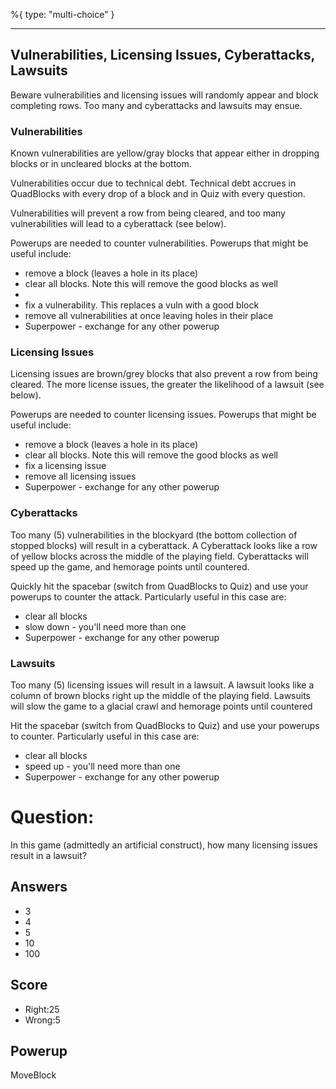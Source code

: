 %{
 type: "multi-choice"
}

---
## Vulnerabilities, Licensing Issues, Cyberattacks, Lawsuits
Beware vulnerabilities and licensing issues
will randomly appear and block completing rows.
Too many and cyberattacks and lawsuits may ensue.

### Vulnerabilities
Known vulnerabilities are yellow/gray blocks
that appear either in dropping blocks or in uncleared blocks at the bottom.

Vulnerabilities occur due to technical debt.
Technical debt accrues in QuadBlocks with every drop of a block
and in Quiz with every question.

Vulnerabilities will prevent a row from being cleared,
and too many vulnerabilities will lead to a cyberattack
(see below).

Powerups are needed to counter vulnerabilities.
Powerups that might be useful include:
- <i class="fas fa-square"></i> remove a block (leaves a hole in its place)
- <i class="fas fa-eraser"></i> clear all blocks. Note this will remove the good blocks as well
- <li><i class="fas fa-wrench"></i> fix a vulnerability. This replaces a vuln with a good block
- <i class="fas fa-hammer"></i> remove all vulnerabilities at once leaving holes in their place
- <i class="fab fa-superpowers"></i> Superpower - exchange for any other powerup

### Licensing Issues
Licensing issues are brown/grey blocks
that also prevent a row from being cleared.
The more license issues, the greater the likelihood of a lawsuit (see below).

Powerups are needed to counter licensing issues.
Powerups that might be useful include:
- <i class="fas fa-square"></i> remove a block (leaves a hole in its place)
- <i class="fas fa-eraser"></i> clear all blocks. Note this will remove the good blocks as well
- <i class="fas fa-screwdriver"></i> fix a licensing issue
- <i class="fas fa-tape"></i> remove all licensing issues
- <i class="fab fa-superpowers"></i> Superpower - exchange for any other powerup

### Cyberattacks
Too many (5) vulnerabilities
in the blockyard
(the bottom collection of stopped blocks)
will result in a cyberattack.
A Cyberattack looks like a row of yellow blocks across the middle of the
playing field.
Cyberattacks will speed up the game, and hemorage points until countered.

Quickly hit the spacebar (switch from QuadBlocks to Quiz) and use your powerups
to counter the attack. Particularly useful in this case are:
- <i class="fas fa-eraser"></i> clear all blocks
- <i class="fas fa-fast-backward"></i> slow down - you'll need more than one
- <i class="fab fa-superpowers"></i> Superpower - exchange for any other powerup

### Lawsuits
Too many (5) licensing issues will result in a lawsuit.
A lawsuit looks like a column of brown blocks
right up the middle of the playing field.
Lawsuits will slow the game to a glacial crawl
and hemorage points until countered

Hit the spacebar (switch from QuadBlocks to Quiz)
and use your powerups to counter.
Particularly useful in this case are:
- <i class="fas fa-eraser"></i> clear all blocks
- <i class="fas fa-fast-forward"></i> speed up - you'll need more than one
- <i class="fab fa-superpowers"></i> Superpower - exchange for any other powerup

# Question:
In this game (admittedly an artificial construct),
how many licensing issues result in a lawsuit?

## Answers
- 3
- 4
- 5
- 10
- 100

## Score
- Right:25
- Wrong:5

## Powerup
MoveBlock
